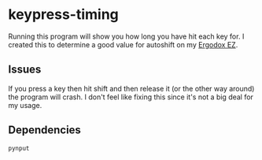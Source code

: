# keypress-timing

Running this program will show you how long you have hit each key for. I created this to determine a good value for autoshift on my [Ergodox EZ](https://ergodox-ez.com/).

## Issues

If you press a key then hit shift and then release it (or the other way around) the program will crash. I don't feel like fixing this since it's not a big deal for my usage.

## Dependencies

`pynput`
